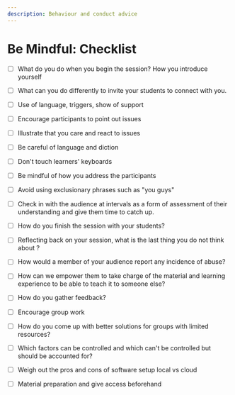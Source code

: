 ```yaml
---
description: Behaviour and conduct advice
---
```


# Be Mindful: Checklist



* [ ] What do you do when you begin the session? How you introduce yourself
* [ ] What can you do differently to invite your students to connect with you.
* [ ] Use of language, triggers, show of support
* [ ] Encourage participants to point out issues
* [ ] Illustrate that you care and react to issues
* [ ] Be careful of language and diction
* [ ] Don't touch learners' keyboards
* [ ] Be mindful of how you address the participants
* [ ] Avoid using exclusionary phrases such as "you guys"
* [ ] Check in with the audience at intervals as a form of assessment of their understanding and give them time to catch up.
* [ ] How do you finish the session with your students?
* [ ] Reflecting back on your session, what is the last thing you do not think about ?
* [ ] How would a member of your audience report any incidence of abuse?
* [ ] How can we empower them to take charge of the material and learning experience to be able to teach it to someone else?
* [ ] How do you gather feedback?
* [ ] Encourage group work
* [ ] How do you come up with better solutions for groups with limited resources?
* [ ] Which factors can be controlled and which can't be controlled but should be accounted for?
* [ ] Weigh out the pros and cons of software setup local vs cloud
* [ ] Material preparation and give access beforehand

